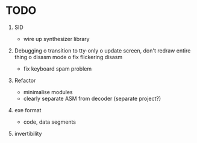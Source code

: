 # TODO

1. SID
   * wire up synthesizer library

2. Debugging
   o transition to tty-only
   o update screen, don't redraw entire thing
   o disasm mode
   o fix flickering disasm
   * fix keyboard spam problem

3. Refactor
   * minimalise modules
   * clearly separate ASM from decoder (separate project?)

4. exe format
   * code, data segments

5. invertibility